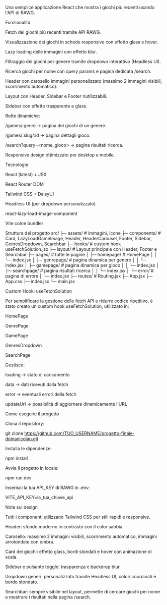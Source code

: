 Una semplice applicazione React che mostra i giochi più recenti usando l'API di RAWG.

Funzionalità

Fetch dei giochi più recenti tramite API RAWG.

Visualizzazione dei giochi in schede responsive con effetto glass e hover.

Lazy loading delle immagini con effetto blur.

Filtraggio dei giochi per genere tramite dropdown interattivo (Headless UI).

Ricerca giochi per nome con query params e pagina dedicata /search.

Header con carosello immagini personalizzato (massimo 2 immagini visibili, scorrimento automatico).

Layout con Header, Sidebar e Footer riutilizzabili.

Sidebar con effetto trasparente e glass.

Rotte dinamiche:

/games/:genre → pagina dei giochi di un genere.

/games/:slug/:id → pagina dettagli gioco.

/search?query=<nome_gioco> → pagina risultati ricerca.

Responsive design ottimizzato per desktop e mobile.

Tecnologie

React (latest) + JSX

React Router DOM

Tailwind CSS + DaisyUI

Headless UI (per dropdown personalizzato)

react-lazy-load-image-component

Vite come bundler

Struttura del progetto
src/
├─ assets/             # immagini, icone
├─ components/         # Card, LazyLoadGameImage, Header, HeaderCarousel, Footer, Sidebar, GenresDropdown, Searchbar
├─ hooks/              # custom hook useFetchSolution.jsx
├─ layout/             # Layout principale con Header, Footer e Searchbar
├─ pages/              # tutte le pagine
│  ├─ homepage/        # HomePage
│  │   └─ index.jsx
│  ├─ genrepage/       # pagina dinamica per genere
│  │   └─ index.jsx
│  ├─ gamepage/        # pagina dinamica per gioco
│  │   └─ index.jsx
│  ├─ searchpage/      # pagina risultati ricerca
│  │   └─ index.jsx
│  └─ error/           # pagina di errore
│      └─ index.jsx
├─ routes/             # Routing.jsx
├─ App.jsx
├─ App.css
├─ index.jsx
└─ main.jsx

Custom Hook: useFetchSolution

Per semplificare la gestione delle fetch API e ridurre codice ripetitivo, è stato creato un custom hook useFetchSolution, utilizzato in:

HomePage

GenrePage

GamePage

GenresDropdown

SearchPage

Gestisce:

loading → stato di caricamento

data → dati ricevuti dalla fetch

error → eventuali errori della fetch

updateUrl → possibilità di aggiornare dinamicamente l’URL

Come eseguire il progetto

Clona il repository:

git clone https://github.com/TUO_USERNAME/progetto-finale-doinanicolau.git


Installa le dipendenze:

npm install


Avvia il progetto in locale:

npm run dev


Inserisci la tua API_KEY di RAWG in .env:

VITE_API_KEY=la_tua_chiave_api

Note sul design

Tutti i componenti utilizzano Tailwind CSS per stili rapidi e responsive.

Header: sfondo moderno in contrasto con il color sabbia.

Carosello: massimo 2 immagini visibili, scorrimento automatico, immagini arrotondate con ombra.

Card dei giochi: effetto glass, bordi stondati e hover con animazione di scala.

Sidebar e pulsante toggle: trasparenza e backdrop blur.

Dropdown generi: personalizzato tramite Headless UI, colori coordinati e bordo stondato.

Searchbar: sempre visibile nel layout, permette di cercare giochi per nome e mostrare i risultati nella pagina /search.

